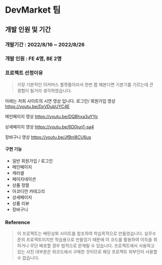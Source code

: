 # DevMarket 팀

## 개발 인원 및 기간

### 개발기간 : 2022/8/16 ~ 2022/8/26

### 개발 인원 : FE 4명, BE 2명

### 프로젝트 선정이유

> 가장 기본적인 이커머스 플랫폼이라서 한번 쯤 해본다면 기본기를 기르는데 큰 경험이 될거라 생각하였습니다.

아래는 저희 사이트의 시연 영상 입니다.
로그인/ 회원가입 영상
https://youtu.be/DxVDubUYC4E

메인페이지 영상
https://youtu.be/DQBhxa3uYYo

상세페이지 영상
https://youtu.be/6D0jun1-sa4

장바구니 영상
https://youtu.be/JfBnI8CU6us

#### 구현 기능

- 일반 회원가입 / 로그인
- 메인페이지
- 캐러셀
- 페이지네이션
- 상품 정렬
- 아코디언 카테고리
- 상세페이지
- 상품 리뷰
- 장바구니

### Reference

> 이 프로젝트는 배민상회 사이트를 참조하여 학습목적으로 만들었습니다.
> 실무수준의 프로젝트이지만 학습용으로 만들었기 때문에 이 코드를 활용하여 이득을 취하거나 무단 배포할 경우 법적으로 문제될 수 있습니다.
> 프로젝트에서 사용하고 있는 사진 대부분은 위코드에서 구매한 것이므로 해당 프로젝트 외부인이 사용할 수 없습니다.
